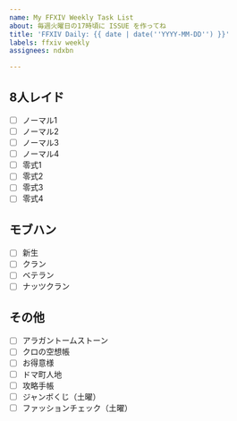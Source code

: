 ```yaml
---
name: My FFXIV Weekly Task List
about: 毎週火曜日の17時頃に ISSUE を作ってね
title: 'FFXIV Daily: {{ date | date(''YYYY-MM-DD'') }}'
labels: ffxiv weekly
assignees: ndxbn

---
```


## 8人レイド

- [ ] ノーマル1
- [ ] ノーマル2
- [ ] ノーマル3
- [ ] ノーマル4
- [ ] 零式1
- [ ] 零式2
- [ ] 零式3
- [ ] 零式4

## モブハン

- [ ] 新生
- [ ] クラン
- [ ] ベテラン
- [ ] ナッツクラン

## その他

- [ ] アラガントームストーン
- [ ] クロの空想帳
- [ ] お得意様
- [ ] ドマ町人地
- [ ] 攻略手帳
- [ ] ジャンボくじ（土曜）
- [ ] ファッションチェック（土曜）
